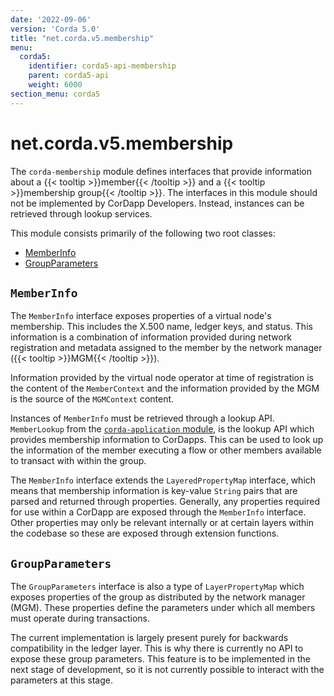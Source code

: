 ```yaml
---
date: '2022-09-06'
version: 'Corda 5.0'
title: "net.corda.v5.membership"
menu:
  corda5:
    identifier: corda5-api-membership
    parent: corda5-api
    weight: 6000
section_menu: corda5
---
```

# net.corda.v5.membership
The `corda-membership` module defines interfaces that provide information about a {{< tooltip >}}member{{< /tooltip >}} and a {{< tooltip >}}membership group{{< /tooltip >}}. The interfaces in this module should not be implemented by CorDapp Developers. Instead, instances can be retrieved through lookup services.

This module consists primarily of the following two root classes:
* [MemberInfo](#memberinfo)
* [GroupParameters](#groupparameters)

## `MemberInfo`
The `MemberInfo` interface exposes properties of a virtual node's membership. This includes the X.500 name, ledger keys, and status. This information is a combination of information provided during network registration and metadata assigned to the member by the network manager ({{< tooltip >}}MGM{{< /tooltip >}}).

Information provided by the virtual node operator at time of registration is the content of the `MemberContext` and the information provided by the MGM is the source of the `MGMContext` content.

Instances of `MemberInfo` must be retrieved through a lookup API. `MemberLookup` from the <a href="application/membership.md">`corda-application` module</a>, is the lookup API which provides membership information to CorDapps. This can be used to look up the information of the member executing a flow or other members available to transact with within the group. 

The `MemberInfo` interface extends the `LayeredPropertyMap` interface, which means that membership information is key-value `String` pairs that are parsed and returned through properties. Generally, any properties required for use within a CorDapp are exposed through the `MemberInfo` interface. Other properties may only be relevant internally or at certain layers within the codebase so these are exposed through extension functions.


## `GroupParameters`

The `GroupParameters` interface is also a type of `LayerPropertyMap` which exposes properties of the group as distributed by the network manager (MGM). These properties define the parameters under which all members must operate during transactions.

The current implementation is largely present purely for backwards compatibility in the ledger layer. This is why there is currently no API to expose these group parameters. This feature is to be implemented in the next stage of development, so it is not currently possible to interact with the parameters at this stage.
